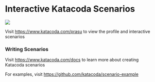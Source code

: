 # Interactive Katacoda Scenarios

[![](http://shields.katacoda.com/katacoda/prasu/count.svg)](https://www.katacoda.com/prasu "Get your profile on Katacoda.com")

Visit https://www.katacoda.com/prasu to view the profile and interactive scenarios

### Writing Scenarios
Visit https://www.katacoda.com/docs to learn more about creating Katacoda scenarios

For examples, visit https://github.com/katacoda/scenario-example
